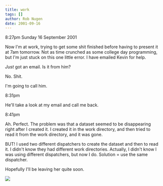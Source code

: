 ```yaml
---
title: work
tags: []
author: Rob Nugen
date: 2001-09-16
---
```


<p class=date>8:27pm Sunday 16 September 2001</p>

<p>Now I'm at work, trying to get some shit finished
before having to present it at 7am tomorrow.  Not as
time crunched as some college day programming, but I'm
just stuck on this one little error.  I have emailed
Kevin for help.</p>

<p><em>Just</em> got an email.  Is it from him?</p>

<p>No.  Shit.</p>

<p>I'm going to call him.</p>

<p class=date>8:31pm</p>

<p>He'll take a look at my email and call me back.</p>

<p class=date>8:41pm</p>

<p>Ah.  Perfect.  The problem was that a dataset
seemed to be disappearing right after I created it.  I
created it in the work directory, and then tried to
read it from the work directory, and it was gone.</p>

<p>BUT!  I used two different dispatchers to create
the dataset and then to read it.  I didn't know they
had different work directories.  Actually, I didn't
know I was using different dispatchers, but now I do. 
Solution = use the same dispatcher.</p>

<p>Hopefully I'll be leaving her quite soon.</p>

<p><img src="/images/rob/wL-ROB.gif"/></p>

